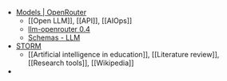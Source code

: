 - [Models | OpenRouter](https://openrouter.ai/models?max_price=0)
	- [[Open LLM]], [[API]], [[AIOps]]
	- [llm-openrouter 0.4](https://simonwillison.net/2025/Mar/10/llm-openrouter-04/)
	- [Schemas - LLM](https://llm.datasette.io/en/stable/schemas.html)
- [STORM](https://storm.genie.stanford.edu/)
	- [[Artificial intelligence in education]], [[Literature review]], [[Research tools]], [[Wikipedia]]
-